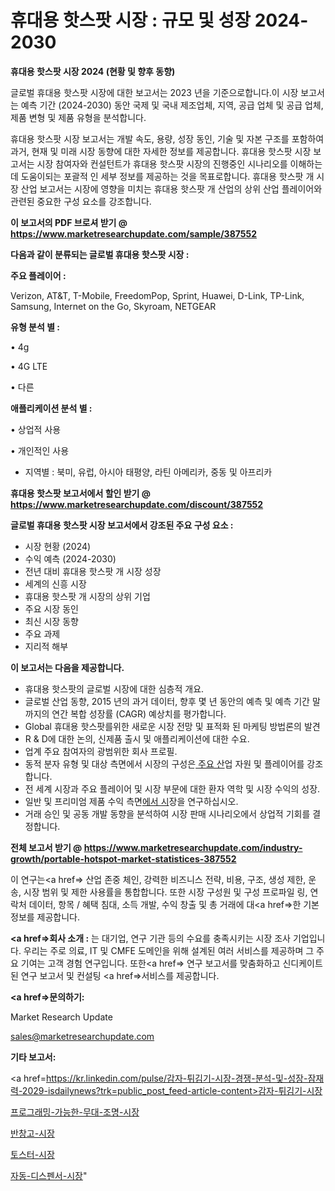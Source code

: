 # 휴대용 핫스팟 시장 : 규모 및 성장 2024-2030

<strong>휴대용 핫스팟 시장 2024 (현황 및 향후 동향)</strong>

글로벌 휴대용 핫스팟 시장에 대한 보고서는 2023 년을 기준으로합니다.이 시장 보고서는 예측 기간 (2024-2030) 동안 국제 및 국내 제조업체, 지역, 공급 업체 및 공급 업체, 제품 변형 및 제품 유형을 분석합니다.

휴대용 핫스팟 시장 보고서는 개발 속도, 용량, 성장 동인, 기술 및 자본 구조를 포함하여 과거, 현재 및 미래 시장 동향에 대한 자세한 정보를 제공합니다. 휴대용 핫스팟 시장 보고서는 시장 참여자와 컨설턴트가 휴대용 핫스팟 시장의 진행중인 시나리오를 이해하는 데 도움이되는 포괄적 인 세부 정보를 제공하는 것을 목표로합니다. 휴대용 핫스팟 개 시장 산업 보고서는 시장에 영향을 미치는 휴대용 핫스팟 개 산업의 상위 산업 플레이어와 관련된 중요한 구성 요소를 강조합니다.



<strong>이 보고서의 PDF 브로셔 받기 @ <a href=https://www.marketresearchupdate.com/sample/387552>https://www.marketresearchupdate.com/sample/387552</a></strong>



<strong>다음과 같이 분류되는 글로벌 휴대용 핫스팟 시장 :</strong>



<strong>주요 플레이어 :</strong>

Verizon, AT&T, T-Mobile, FreedomPop, Sprint, Huawei, D-Link, TP-Link, Samsung, Internet on the Go, Skyroam, NETGEAR



<strong>유형 분석 별 :</strong>

• 4g

• 4G LTE

• 다른



<strong>애플리케이션 분석 별 :</strong>

• 상업적 사용

• 개인적인 사용

<ul>
  <li>지역별 : 북미, 유럽, 아시아 태평양, 라틴 아메리카, 중동 및 아프리카</li>
</ul>


<strong>휴대용 핫스팟 보고서에서 할인 받기 @ <a href=https://www.marketresearchupdate.com/discount/387552>https://www.marketresearchupdate.com/discount/387552</a></strong>



<strong>글로벌 휴대용 핫스팟 시장 보고서에서 강조된 주요 구성 요소 :</strong>
<ul>
  <li>시장 현황 (2024)</li>
  <li>수익 예측 (2024-2030)</li>
  <li>전년 대비 휴대용 핫스팟 개 시장 성장</li>
  <li>세계의 신흥 시장</li>
  <li>휴대용 핫스팟 개 시장의 상위 기업</li>
  <li>주요 시장 동인</li>
  <li>최신 시장 동향</li>
  <li>주요 과제</li>
  <li>지리적 해부</li>
</ul>


<strong>이 보고서는 다음을 제공합니다.</strong>
<ul>
  <li>휴대용 핫스팟의 글로벌 시장에 대한 심층적 개요.</li>
  <li>글로벌 산업 동향, 2015 년의 과거 데이터, 향후 몇 년 동안의 예측 및 예측 기간 말까지의 연간 복합 성장률 (CAGR) 예상치를 평가합니다.</li>
  <li>Global 휴대용 핫스팟를위한 새로운 시장 전망 및 표적화 된 마케팅 방법론의 발견</li>
  <li>R &amp; D에 대한 논의, 신제품 출시 및 애플리케이션에 대한 수요.</li>
  <li>업계 주요 참여자의 광범위한 회사 프로필.</li>
  <li>동적 분자 유형 및 대상 측면에서 시장의 구성은<a href=> 주요 산</a>업 자원 및 플레이어를 강조합니다.</li>
  <li>전 세계 시장과 주요 플레이어 및 시장 부문에 대한 환자 역학 및 시장 수익의 성장.</li>
  <li>일반 및 프리미엄 제품 수익 측면<a href=>에서 시</a>장을 연구하십시오.</li>
  <li>거래 승인 및 공동 개발 동향을 분석하여 시장 판매 시나리오에서 상업적 기회를 결정합니다.</li>
</ul>



<strong>전체 보고서 받기 @ <a href=https://www.marketresearchupdate.com/industry-growth/portable-hotspot-market-statistices-387552>https://www.marketresearchupdate.com/industry-growth/portable-hotspot-market-statistices-387552</a></strong>

이 연구는<a href=> 산업 존중</a> 체인, 강력한 비즈니스 전략, 비용, 구조, 생성 제한, 운송, 시장 범위 및 제한 사용률을 통합합니다. 또한 시장 구성원 및 구성 프로파일 링, 연락처 데이터, 항목 / 혜택 침대, 소득 개발, 수익 창출 및 총 거래에 대<a href=>한 기본 </a>정보를 제공합니다.



<strong><a href=>회사 소</a>개 :</strong>
는 대기업, 연구 기관 등의 수요를 충족시키는 시장 조사 기업입니다. 우리는 주로 의료, IT 및 CMFE 도메인을 위해 설계된 여러 서비스를 제공하며 그 주요 기여는 고객 경험 연구입니다. 또한<a href=> 연구 보</a>고서를 맞춤화하고 신디케이트 된 연구 보고서 및 컨설팅 <a href=>서비스</a>를 제공합니다.



<strong><a href=>문의하기:</a></strong>

Market Research Update

sales@marketresearchupdate.com



<strong>기타 보고서:</strong>

<a href=https://kr.linkedin.com/pulse/감자-튀김기-시장-경쟁-분석-및-성장-잠재력-2029-isdailynews?trk=public_post_feed-article-content>감자-튀김기-시장</a>

<a href=https://www.linkedin.com/pulse/프로그래밍-가능한-무대-조명-시장-규모-및-성장-2023-isdailynews/>프로그래밍-가능한-무대-조명-시장</a>

<a href=https://www.linkedin.com/pulse/반창고-시장-세분화-연구-및-목표-고객2029년-isdailynews-ew7mc/>반창고-시장</a>

<a href=https://www.linkedin.com/pulse/토스터-시장-진입-전략-및-위험-평가2029년-analytics-alchemy-360-analysis-eff9f/>토스터-시장</a>

<a href=https://www.linkedin.com/pulse/자동-디스펜서-시장-세분화-연구-및-목표-고객2030년-consumer-connection-chronicles-24--2834c/>자동-디스펜서-시장</a>"
